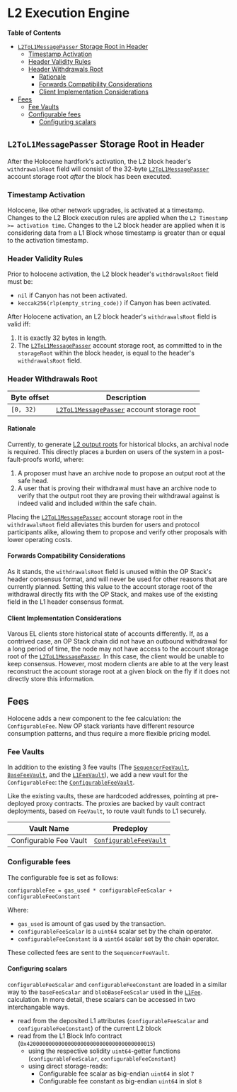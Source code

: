 # L2 Execution Engine

<!-- START doctoc generated TOC please keep comment here to allow auto update -->
<!-- DON'T EDIT THIS SECTION, INSTEAD RE-RUN doctoc TO UPDATE -->
**Table of Contents**

- [`L2ToL1MessagePasser` Storage Root in Header](#l2tol1messagepasser-storage-root-in-header)
  - [Timestamp Activation](#timestamp-activation)
  - [Header Validity Rules](#header-validity-rules)
  - [Header Withdrawals Root](#header-withdrawals-root)
    - [Rationale](#rationale)
    - [Forwards Compatibility Considerations](#forwards-compatibility-considerations)
    - [Client Implementation Considerations](#client-implementation-considerations)
- [Fees](#fees)
  - [Fee Vaults](#fee-vaults)
  - [Configurable fees](#configurable-fees)
    - [Configuring scalars](#configuring-scalars)

<!-- END doctoc generated TOC please keep comment here to allow auto update -->

## `L2ToL1MessagePasser` Storage Root in Header

After the Holocene hardfork's activation, the L2 block header's `withdrawalsRoot` field will consist of the 32-byte
[`L2ToL1MessagePasser`][l2-to-l1-mp] account storage root _after_ the block has been executed.

### Timestamp Activation

Holocene, like other network upgrades, is activated at a timestamp.
Changes to the L2 Block execution rules are applied when the `L2 Timestamp >= activation time`.
Changes to the L2 block header are applied when it is considering data from a L1 Block whose timestamp
is greater than or equal to the activation timestamp.

### Header Validity Rules

Prior to holocene activation, the L2 block header's `withdrawalsRoot` field must be:

- `nil` if Canyon has not been activated.
- `keccak256(rlp(empty_string_code))` if Canyon has been activated.

After Holocene activation, an L2 block header's `withdrawalsRoot` field is valid iff:

1. It is exactly 32 bytes in length.
1. The [`L2ToL1MessagePasser`][l2-to-l1-mp] account storage root, as committed to in the `storageRoot` within the block
   header, is equal to the header's `withdrawalsRoot` field.

### Header Withdrawals Root

| Byte offset | Description                                               |
| ----------- | --------------------------------------------------------- |
| `[0, 32)`   | [`L2ToL1MessagePasser`][l2-to-l1-mp] account storage root |

#### Rationale

Currently, to generate [L2 output roots][output-root] for historical blocks, an archival node is required. This directly
places a burden on users of the system in a post-fault-proofs world, where:

1. A proposer must have an archive node to propose an output root at the safe head.
1. A user that is proving their withdrawal must have an archive node to verify that the output root they are proving
   their withdrawal against is indeed valid and included within the safe chain.

Placing the [`L2ToL1MessagePasser`][l2-to-l1-mp] account storage root in the `withdrawalsRoot` field alleviates this burden
for users and protocol participants alike, allowing them to propose and verify other proposals with lower operating costs.

#### Forwards Compatibility Considerations

As it stands, the `withdrawalsRoot` field is unused within the OP Stack's header consensus format, and will never be
used for other reasons that are currently planned. Setting this value to the account storage root of the withdrawal
directly fits with the OP Stack, and makes use of the existing field in the L1 header consensus format.

#### Client Implementation Considerations

Varous EL clients store historical state of accounts differently. If, as a contrived case, an OP Stack chain did not have
an outbound withdrawal for a long period of time, the node may not have access to the account storage root of the
[`L2ToL1MessagePasser`][l2-to-l1-mp]. In this case, the client would be unable to keep consensus. However, most modern
clients are able to at the very least reconstruct the account storage root at a given block on the fly if it does not
directly store this information.

[l2-to-l1-mp]: ../../protocol/predeploys.md#L2ToL1MessagePasser
[output-root]: ../../glossary.md#l2-output-root

## Fees

Holocene adds a new component to the fee calculation: the `ConfigurableFee`. New OP stack variants
have different resource consumption patterns, and thus require a more flexible pricing model.

### Fee Vaults

In addition to the existing 3 fee vaults (The [`SequencerFeeVault`][sequencer-fee-vault],
[`BaseFeeVault`][base-fee-vault], and the [`L1FeeVault`][l1-fee-vault]), we add a
new vault for the `ConfigurableFee`: the [`ConfigurableFeeVault`](predeploys.md#configurablefeevault).

Like the existing vaults, these are hardcoded addresses, pointing at pre-deployed proxy contracts.
The proxies are backed by vault contract deployments, based on `FeeVault`, to route vault funds to L1 securely.

| Vault Name               | Predeploy                                              |
| -------------------      | ------------------------------------------------------ |
| Configurable Fee Vault   | [`ConfigurableFeeVault`](predeploys.md#configurablefeevault)       |

### Configurable fees

The configurable fee is set as follows:

`configurableFee = gas_used * configurableFeeScalar + configurableFeeConstant`

Where:

- `gas_used` is amount of gas used by the transaction.
- `configurableFeeScalar` is a `uint64` scalar set by the chain operator.
- `configurableFeeConstant` is a `uint64` scalar set by the chain operator.

These collected fees are sent to the `SequencerFeeVault`.

#### Configuring scalars

`configurableFeeScalar` and `configurableFeeConstant` are loaded in a similar way to the `baseFeeScalar` and
`blobBaseFeeScalar` used in the [`L1Fee`](../../protocol/exec-engine.md#ecotone-l1-cost-fee-changes-eip-4844-da).
calculation. In more detail, these scalars can be accessed in two interchangable ways.

- read from the deposited L1 attributes (`configurableFeeScalar` and `configurableFeeConstant`) of the current L2 block
- read from the L1 Block Info contract (`0x4200000000000000000000000000000000000015`)
  - using the respective solidity `uint64`-getter functions (`configurableFeeScalar`, `configurableFeeConstant`)
  - using direct storage-reads:
    - Configurable fee scalar as big-endian `uint64` in slot `7`
    - Configurable fee constant as big-endian `uint64` in slot `8`

[sequencer-fee-vault]: ../../protocol/predeploys.md#sequencerfeevault
[base-fee-vault]: ../../protocol/predeploys.md#basefeevault
[l1-fee-vault]: ../../protocol/predeploys.md#l1feevault
